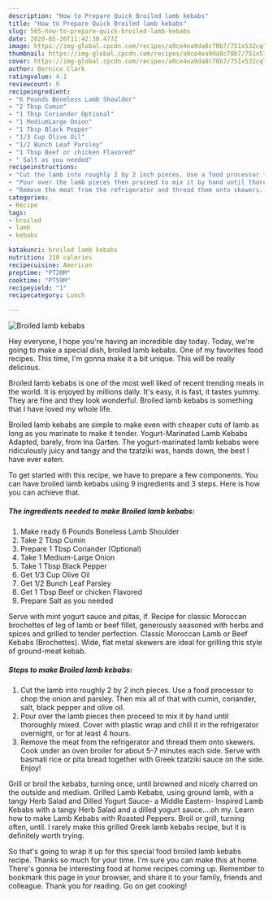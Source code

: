 ```yaml
---
description: "How to Prepare Quick Broiled lamb kebabs"
title: "How to Prepare Quick Broiled lamb kebabs"
slug: 565-how-to-prepare-quick-broiled-lamb-kebabs
date: 2020-05-26T11:42:30.477Z
image: https://img-global.cpcdn.com/recipes/a0ce4ea9da8c70b7/751x532cq70/broiled-lamb-kebabs-recipe-main-photo.jpg
thumbnail: https://img-global.cpcdn.com/recipes/a0ce4ea9da8c70b7/751x532cq70/broiled-lamb-kebabs-recipe-main-photo.jpg
cover: https://img-global.cpcdn.com/recipes/a0ce4ea9da8c70b7/751x532cq70/broiled-lamb-kebabs-recipe-main-photo.jpg
author: Bernice Clark
ratingvalue: 4.1
reviewcount: 9
recipeingredient:
- "6 Pounds Boneless Lamb Shoulder"
- "2 Tbsp Cumin"
- "1 Tbsp Coriander Optional"
- "1 MediumLarge Onion"
- "1 Tbsp Black Pepper"
- "1/3 Cup Olive Oil"
- "1/2 Bunch Leaf Parsley"
- "1 Tbsp Beef or chicken Flavored"
- " Salt as you needed"
recipeinstructions:
- "Cut the lamb into roughly 2 by 2 inch pieces. Use a food processor to chop the onion and parsley. Then mix all of that with cumin, coriander, salt, black pepper and olive oil."
- "Pour over the lamb pieces then proceed to mix it by hand until thoroughly mixed. Cover with plastic wrap and chill it in the refrigerator overnight, or for at least 4 hours."
- "Remove the meat from the refrigerator and thread them onto skewers. Cook under an oven broiler for about 5-7 minutes each side. Serve with basmati rice or pita bread together with Greek tzatziki sauce on the side. Enjoy!"
categories:
- Recipe
tags:
- broiled
- lamb
- kebabs

katakunci: broiled lamb kebabs 
nutrition: 210 calories
recipecuisine: American
preptime: "PT20M"
cooktime: "PT59M"
recipeyield: "1"
recipecategory: Lunch

---
```



![Broiled lamb kebabs](https://img-global.cpcdn.com/recipes/a0ce4ea9da8c70b7/751x532cq70/broiled-lamb-kebabs-recipe-main-photo.jpg)

Hey everyone, I hope you're having an incredible day today. Today, we're going to make a special dish, broiled lamb kebabs. One of my favorites food recipes. This time, I'm gonna make it a bit unique. This will be really delicious.

Broiled lamb kebabs is one of the most well liked of recent trending meals in the world. It is enjoyed by millions daily. It's easy, it is fast, it tastes yummy. They are fine and they look wonderful. Broiled lamb kebabs is something that I have loved my whole life.

Broiled lamb kebabs are simple to make even with cheaper cuts of lamb as long as you marinate to make it tender. Yogurt-Marinated Lamb Kebabs Adapted, barely, from Ina Garten. The yogurt-marinated lamb kebabs were ridiculously juicy and tangy and the tzatziki was, hands down, the best I have ever eaten.


To get started with this recipe, we have to prepare a few components. You can have broiled lamb kebabs using 9 ingredients and 3 steps. Here is how you can achieve that.

<!--inarticleads1-->

##### The ingredients needed to make Broiled lamb kebabs:

1. Make ready 6 Pounds Boneless Lamb Shoulder
1. Take 2 Tbsp Cumin
1. Prepare 1 Tbsp Coriander (Optional)
1. Take 1 Medium-Large Onion
1. Take 1 Tbsp Black Pepper
1. Get 1/3 Cup Olive Oil
1. Get 1/2 Bunch Leaf Parsley
1. Get 1 Tbsp Beef or chicken Flavored
1. Prepare  Salt as you needed


Serve with mint yogurt sauce and pitas, if. Recipe for classic Moroccan brochettes of leg of lamb or beef fillet, generously seasoned with herbs and spices and grilled to tender perfection. Classic Moroccan Lamb or Beef Kebabs (Brochettes). Wide, flat metal skewers are ideal for grilling this style of ground-meat kebab. 

<!--inarticleads2-->

##### Steps to make Broiled lamb kebabs:

1. Cut the lamb into roughly 2 by 2 inch pieces. Use a food processor to chop the onion and parsley. Then mix all of that with cumin, coriander, salt, black pepper and olive oil.
1. Pour over the lamb pieces then proceed to mix it by hand until thoroughly mixed. Cover with plastic wrap and chill it in the refrigerator overnight, or for at least 4 hours.
1. Remove the meat from the refrigerator and thread them onto skewers. Cook under an oven broiler for about 5-7 minutes each side. Serve with basmati rice or pita bread together with Greek tzatziki sauce on the side. Enjoy!


Grill or broil the kebabs, turning once, until browned and nicely charred on the outside and medium. Grilled Lamb Kebabs, using ground lamb, with a tangy Herb Salad and Dilled Yogurt Sauce- a Middle Eastern- Inspired Lamb Kebabs with a tangy Herb Salad and a dilled yogurt sauce….oh my. Learn how to make Lamb Kebabs with Roasted Peppers. Broil or grill, turning often, until. I rarely make this grilled Greek lamb kebabs recipe, but it is definitely worth trying. 

So that's going to wrap it up for this special food broiled lamb kebabs recipe. Thanks so much for your time. I'm sure you can make this at home. There's gonna be interesting food at home recipes coming up. Remember to bookmark this page in your browser, and share it to your family, friends and colleague. Thank you for reading. Go on get cooking!
